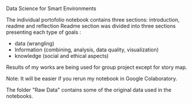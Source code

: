 Data Science for Smart Environments

The individual portofolio notebook contains three sections: introduction, readme and reflection
Readme section was divided into three sections presenting each type of goals : 
- data (wrangling)
- Information (combining, analysis, data quality, visualization)
- knowledge (social and ethical aspects)
  
Results of my works are being used for group project except for story map.

Note: It will be easier if you rerun my notebook in Google Colaboratory.

The folder "Raw Data" contains some of the original data used in the notebooks.

